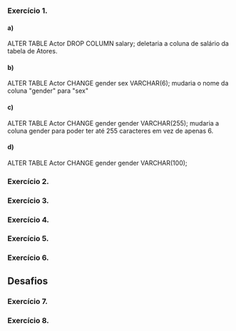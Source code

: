 ### Exercício 1.

#### a)
ALTER TABLE Actor DROP COLUMN salary; deletaria a coluna de salário da tabela de Atores.

#### b)
ALTER TABLE Actor CHANGE gender sex VARCHAR(6); mudaria o nome da coluna "gender" para "sex"

#### c)
ALTER TABLE Actor CHANGE gender gender VARCHAR(255); mudaria a coluna gender para poder ter até 255 caracteres em vez de apenas 6.

#### d)
ALTER TABLE Actor 
CHANGE gender gender VARCHAR(100);

### Exercício 2.

### Exercício 3.

### Exercício 4.

### Exercício 5.

### Exercício 6.


## Desafios
### Exercício 7.
### Exercício 8.